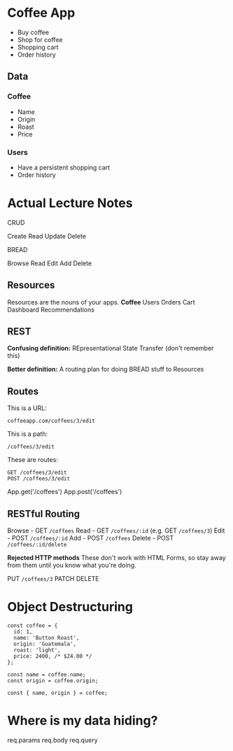 # Coffee App

- Buy coffee
- Shop for coffee
- Shopping cart
- Order history

## Data

### Coffee
  - Name
  - Origin
  - Roast
  - Price

### Users
  - Have a persistent shopping cart
  - Order history


# Actual Lecture Notes

CRUD

Create
Read
Update
Delete

BREAD

Browse
Read
Edit
Add
Delete


## Resources

Resources are the nouns of your apps.
**Coffee**
Users
Orders
Cart
Dashboard
Recommendations


## REST

**Confusing definition:**
REpresentational State Transfer (don't remember this)

**Better definition:**
A routing plan for doing BREAD stuff to Resources


## Routes


This is a URL:

```
coffeeapp.com/coffees/3/edit
```

This is a path:

```
/coffees/3/edit
```

These are routes:

```
GET /coffees/3/edit
POST /coffees/3/edit
```

App.get('/coffees')
App.post('/coffees')


## RESTful Routing

Browse - GET `/coffees`
Read - GET `/coffees/:id` (e.g. GET `/coffees/3`)
Edit - POST `/coffees/:id`
Add - POST `/coffees`
Delete - POST `/coffees/:id/delete`


**Rejected HTTP methods**
These don't work with HTML Forms, so stay away from them until you know what you're doing.

PUT `/coffees/3`
PATCH
DELETE


# Object Destructuring

```
const coffee = {
  id: 1,
  name: 'Button Roast',
  origin: 'Guatemala',
  roast: 'light',
  price: 2400, /* $24.00 */
};

const name = coffee.name;
const origin = coffee.origin;

const { name, origin } = coffee;
```

# Where is my data hiding?

req.params
req.body
req.query
